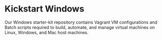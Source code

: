 # Kickstart Windows
Our Windows starter-kit repository contains Vagrant VM configurations and Batch scripts required to build, automate, and manage virtual machines on Linux, Windows, and Mac host machines.
